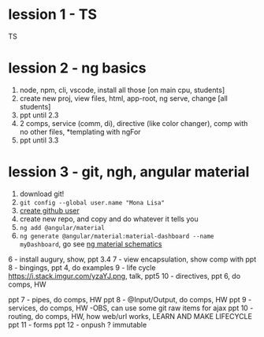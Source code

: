 # lession 1 - TS

TS

# lession 2 - ng basics

1. node, npm, cli, vscode, install all those [on main cpu, students]
2. create new proj, view files, html, app-root, ng serve, change [all students]
3. ppt until 2.3
4. 2 comps, service (comm, di), directive (like color changer), comp with no other files, *templating with ngFor
5. ppt until 3.3

# lession 3 - git, ngh, angular material

1. download git!
2. `git config --global user.name "Mona Lisa"`
3. [create github user](https://github.com/ "github")
4. create new repo, and copy and do whatever it tells you
5. `ng add @angular/material`
6. `ng generate @angular/material:material-dashboard --name myDashboard`, go see [ng material schematics](https://material.angular.io/guide/schematics)

6 - install augury, show, ppt 3.4
7 - view encapsulation, show comp with ppt
8 - bingings, ppt 4, do examples
9 - life cycle https://i.stack.imgur.com/yzaYJ.png, talk, ppt5
10 - directives, ppt 6, do comps, HW

ppt 7 - pipes, do comps, HW
ppt 8 - @Input/Output, do comps, HW
ppt 9 - services, do comps, HW
    -OBS, can use some git raw items for ajax
ppt 10 - routing, do comps, HW, how web/url works, LEARN AND MAKE LIFECYCLE
ppt 11 - forms
ppt 12 - onpush ? immutable




